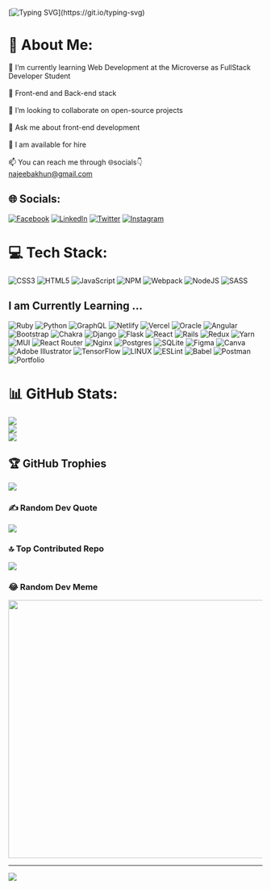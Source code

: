 [![Typing SVG](https://readme-typing-svg.demolab.com?font=Fira+Code&weight=500&pause=1000&color=1D70F7&width=435&lines=Hello!+I+am+Abu+Talha!)](https://git.io/typing-svg)
# 💫 About Me:
 🔭 I’m currently learning Web Development at the Microverse as FullStack Developer Student<br><br>🌱 Front-end and Back-end stack<br><br>👯 I’m looking to collaborate on open-source projects<br><br>💬 Ask me about front-end development<br><br>💼
 I am available for hire<br><br>📫 You can reach me through 🌐socials👇<br>
 najeebakhun@gmail.com


## 🌐 Socials:
[![Facebook](https://img.shields.io/badge/Facebook-%231877F2.svg?logo=Facebook&logoColor=white)](https://facebook.com/https://www.facebook.com/najeeb.akhun) [![LinkedIn](https://img.shields.io/badge/LinkedIn-%230077B5.svg?logo=linkedin&logoColor=white)](https://linkedin.com/in/https://www.linkedin.com/in/abu-talha-8203b252/) [![Twitter](https://img.shields.io/badge/Twitter-%231DA1F2.svg?logo=Twitter&logoColor=white)](https://twitter.com/https://twitter.com/AbuTalha8T)
[![Instagram](https://img.shields.io/badge/Instagram-%231DA1F2.svg?logo=Instagram&logoColor=white)](https://www.instagram.com/abu_talha_akhun/)


# 💻 Tech Stack:
![CSS3](https://img.shields.io/badge/css3-%231572B6.svg?style=for-the-badge&logo=css3&logoColor=white) ![HTML5](https://img.shields.io/badge/html5-%23E34F26.svg?style=for-the-badge&logo=html5&logoColor=white) ![JavaScript](https://img.shields.io/badge/javascript-%23323330.svg?style=for-the-badge&logo=javascript&logoColor=%23F7DF1E) ![NPM](https://img.shields.io/badge/NPM-%23000000.svg?style=for-the-badge&logo=npm&logoColor=white)  ![Webpack](https://img.shields.io/badge/webpack-%238DD6F9.svg?style=for-the-badge&logo=webpack&logoColor=black) ![NodeJS](https://img.shields.io/badge/node.js-6DA55F?style=for-the-badge&logo=node.js&logoColor=white)  ![SASS](https://img.shields.io/badge/SASS-hotpink.svg?style=for-the-badge&logo=SASS&logoColor=white)
## I am Currently Learning ...
![Ruby](https://img.shields.io/badge/ruby-%23CC342D.svg?style=for-the-badge&logo=ruby&logoColor=white) ![Python](https://img.shields.io/badge/python-3670A0?style=for-the-badge&logo=python&logoColor=ffdd54) ![GraphQL](https://img.shields.io/badge/-GraphQL-E10098?style=for-the-badge&logo=graphql&logoColor=white) ![Netlify](https://img.shields.io/badge/netlify-%23000000.svg?style=for-the-badge&logo=netlify&logoColor=#00C7B7) ![Vercel](https://img.shields.io/badge/vercel-%23000000.svg?style=for-the-badge&logo=vercel&logoColor=white) ![Oracle](https://img.shields.io/badge/Oracle-F80000?style=for-the-badge&logo=oracle&logoColor=white) ![Angular](https://img.shields.io/badge/angular-%23DD0031.svg?style=for-the-badge&logo=angular&logoColor=white) ![Bootstrap](https://img.shields.io/badge/bootstrap-%23563D7C.svg?style=for-the-badge&logo=bootstrap&logoColor=white) ![Chakra](https://img.shields.io/badge/chakra-%234ED1C5.svg?style=for-the-badge&logo=chakraui&logoColor=white) ![Django](https://img.shields.io/badge/django-%23092E20.svg?style=for-the-badge&logo=django&logoColor=white) ![Flask](https://img.shields.io/badge/flask-%23000.svg?style=for-the-badge&logo=flask&logoColor=white) ![React](https://img.shields.io/badge/react-%2320232a.svg?style=for-the-badge&logo=react&logoColor=%2361DAFB) ![Rails](https://img.shields.io/badge/rails-%23CC0000.svg?style=for-the-badge&logo=ruby-on-rails&logoColor=white) ![Redux](https://img.shields.io/badge/redux-%23593d88.svg?style=for-the-badge&logo=redux&logoColor=white) ![Yarn](https://img.shields.io/badge/yarn-%232C8EBB.svg?style=for-the-badge&logo=yarn&logoColor=white)  ![MUI](https://img.shields.io/badge/MUI-%230081CB.svg?style=for-the-badge&logo=material-ui&logoColor=white)  ![React Router](https://img.shields.io/badge/React_Router-CA4245?style=for-the-badge&logo=react-router&logoColor=white) ![Nginx](https://img.shields.io/badge/nginx-%23009639.svg?style=for-the-badge&logo=nginx&logoColor=white) ![Postgres](https://img.shields.io/badge/postgres-%23316192.svg?style=for-the-badge&logo=postgresql&logoColor=white) ![SQLite](https://img.shields.io/badge/sqlite-%2307405e.svg?style=for-the-badge&logo=sqlite&logoColor=white) 	![Figma](https://img.shields.io/badge/figma-%23F24E1E.svg?style=for-the-badge&logo=figma&logoColor=white) ![Canva](https://img.shields.io/badge/Canva-%2300C4CC.svg?style=for-the-badge&logo=Canva&logoColor=white) ![Adobe Illustrator](https://img.shields.io/badge/adobeillustrator-%23FF9A00.svg?style=for-the-badge&logo=adobeillustrator&logoColor=white) ![TensorFlow](https://img.shields.io/badge/TensorFlow-%23FF6F00.svg?style=for-the-badge&logo=TensorFlow&logoColor=white) ![LINUX](https://img.shields.io/badge/Linux-FCC624?style=for-the-badge&logo=linux&logoColor=black) ![ESLint](https://img.shields.io/badge/ESLint-4B3263?style=for-the-badge&logo=eslint&logoColor=white) ![Babel](https://img.shields.io/badge/Babel-F9DC3e?style=for-the-badge&logo=babel&logoColor=black) ![Postman](https://img.shields.io/badge/Postman-FF6C37?style=for-the-badge&logo=postman&logoColor=white) ![Portfolio](https://img.shields.io/badge/Portfolio-%23000000.svg?style=for-the-badge&logo=firefox&logoColor=#FF7139)
# 📊 GitHub Stats:
![](https://github-readme-stats.vercel.app/api?username=AbuTalha3&theme=dark&hide_border=false&include_all_commits=false&count_private=false)<br/>
![](https://github-readme-streak-stats.herokuapp.com/?user=AbuTalha3&theme=dark&hide_border=false)<br/>
![](https://github-readme-stats.vercel.app/api/top-langs/?username=AbuTalha3&theme=dark&hide_border=false&include_all_commits=false&count_private=false&layout=compact)

## 🏆 GitHub Trophies
![](https://github-profile-trophy.vercel.app/?username=AbuTalha3&theme=radical&no-frame=false&no-bg=true&margin-w=4)

### ✍️ Random Dev Quote
![](https://quotes-github-readme.vercel.app/api?type=horizontal&theme=radical)

### 🔝 Top Contributed Repo
![](https://github-contributor-stats.vercel.app/api?username=AbuTalha3&limit=5&theme=dark&combine_all_yearly_contributions=true)

### 😂 Random Dev Meme
<img src="https://rm.up.railway.app/" width="512px"/>

---
[![](https://visitcount.itsvg.in/api?id=AbuTalha3&icon=0&color=0)](https://visitcount.itsvg.in)

<!-- Proudly created with GPRM ( https://gprm.itsvg.in ) -->
